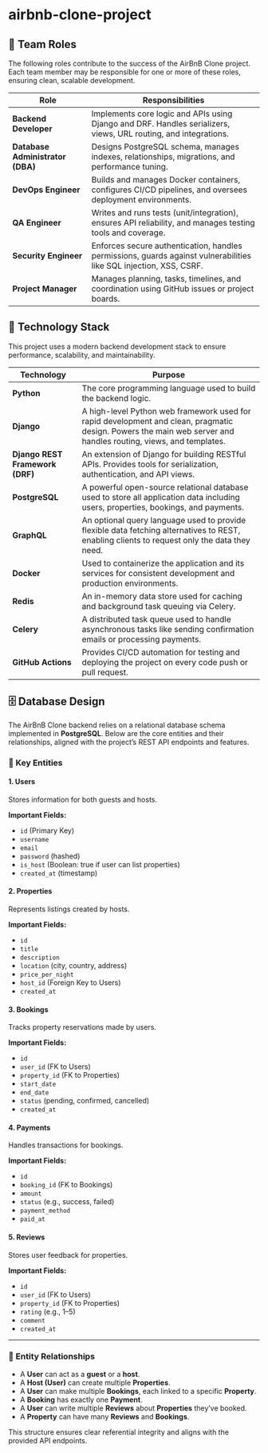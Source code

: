 # airbnb-clone-project

## 👥 Team Roles

The following roles contribute to the success of the AirBnB Clone project. Each team member may be responsible for one or more of these roles, ensuring clean, scalable development.

| Role                    | Responsibilities |
|-------------------------|------------------|
| **Backend Developer**   | Implements core logic and APIs using Django and DRF. Handles serializers, views, URL routing, and integrations. |
| **Database Administrator (DBA)** | Designs PostgreSQL schema, manages indexes, relationships, migrations, and performance tuning. |
| **DevOps Engineer**     | Builds and manages Docker containers, configures CI/CD pipelines, and oversees deployment environments. |
| **QA Engineer**         | Writes and runs tests (unit/integration), ensures API reliability, and manages testing tools and coverage. |
| **Security Engineer**   | Enforces secure authentication, handles permissions, guards against vulnerabilities like SQL injection, XSS, CSRF. |
| **Project Manager**     | Manages planning, tasks, timelines, and coordination using GitHub issues or project boards. |


## 🧱 Technology Stack

This project uses a modern backend development stack to ensure performance, scalability, and maintainability.

| Technology            | Purpose |
|------------------------|---------|
| **Python**             | The core programming language used to build the backend logic. |
| **Django**             | A high-level Python web framework used for rapid development and clean, pragmatic design. Powers the main web server and handles routing, views, and templates. |
| **Django REST Framework (DRF)** | An extension of Django for building RESTful APIs. Provides tools for serialization, authentication, and API views. |
| **PostgreSQL**         | A powerful open-source relational database used to store all application data including users, properties, bookings, and payments. |
| **GraphQL**            | An optional query language used to provide flexible data fetching alternatives to REST, enabling clients to request only the data they need. |
| **Docker**             | Used to containerize the application and its services for consistent development and production environments. |
| **Redis**              | An in-memory data store used for caching and background task queuing via Celery. |
| **Celery**             | A distributed task queue used to handle asynchronous tasks like sending confirmation emails or processing payments. |
| **GitHub Actions**     | Provides CI/CD automation for testing and deploying the project on every code push or pull request. |


## 🗄️ Database Design

The AirBnB Clone backend relies on a relational database schema implemented in **PostgreSQL**. Below are the core entities and their relationships, aligned with the project’s REST API endpoints and features.

### 🔑 Key Entities

#### 1. Users
Stores information for both guests and hosts.

**Important Fields:**
- `id` (Primary Key)
- `username`
- `email`
- `password` (hashed)
- `is_host` (Boolean: true if user can list properties)
- `created_at` (timestamp)

#### 2. Properties
Represents listings created by hosts.

**Important Fields:**
- `id`
- `title`
- `description`
- `location` (city, country, address)
- `price_per_night`
- `host_id` (Foreign Key to Users)
- `created_at`

#### 3. Bookings
Tracks property reservations made by users.

**Important Fields:**
- `id`
- `user_id` (FK to Users)
- `property_id` (FK to Properties)
- `start_date`
- `end_date`
- `status` (pending, confirmed, cancelled)
- `created_at`

#### 4. Payments
Handles transactions for bookings.

**Important Fields:**
- `id`
- `booking_id` (FK to Bookings)
- `amount`
- `status` (e.g., success, failed)
- `payment_method`
- `paid_at`

#### 5. Reviews
Stores user feedback for properties.

**Important Fields:**
- `id`
- `user_id` (FK to Users)
- `property_id` (FK to Properties)
- `rating` (e.g., 1–5)
- `comment`
- `created_at`

---

### 🔗 Entity Relationships

- A **User** can act as a **guest** or a **host**.
- A **Host (User)** can create multiple **Properties**.
- A **User** can make multiple **Bookings**, each linked to a specific **Property**.
- A **Booking** has exactly one **Payment**.
- A **User** can write multiple **Reviews** about **Properties** they’ve booked.
- A **Property** can have many **Reviews** and **Bookings**.

This structure ensures clear referential integrity and aligns with the provided API endpoints.
